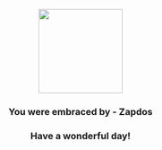 <p align="center">
    <img src="https://raw.githubusercontent.com/PokeAPI/sprites/master/sprites/pokemon/145.png" width="150" height="150">
</p>
<h3 align="center">You were embraced by - <b>Zapdos</b></h3>
<h3 align="center">Have a wonderful day!</h3>
